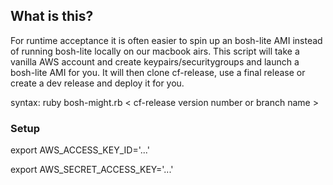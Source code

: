 ## What is this?
For runtime acceptance it is often easier to spin up an bosh-lite AMI instead of running bosh-lite locally on our macbook airs. This script will take a vanilla AWS account and create keypairs/securitygroups and launch a bosh-lite AMI for you. It will then clone cf-release, use a final release or create a dev release and deploy it for you.

syntax: ruby bosh-might.rb < cf-release version number or branch name >

### Setup

export AWS_ACCESS_KEY_ID='...'

export AWS_SECRET_ACCESS_KEY='...'
